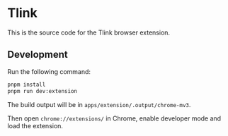 # Tlink

This is the source code for the Tlink browser extension.

## Development

Run the following command:

```sh
pnpm install
pnpm run dev:extension
```

The build output will be in `apps/extension/.output/chrome-mv3`.

Then open `chrome://extensions/` in Chrome, enable developer mode and load the extension.
